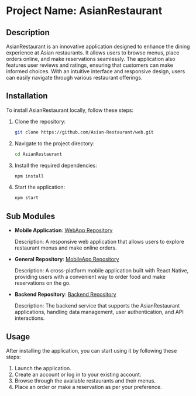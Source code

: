 # Project Name: AsianRestaurant

## Description
AsianRestaurant is an innovative application designed to enhance the dining experience at Asian restaurants. It allows users to browse menus, place orders online, and make reservations seamlessly. The application also features user reviews and ratings, ensuring that customers can make informed choices. With an intuitive interface and responsive design, users can easily navigate through various restaurant offerings.

## Installation
To install AsianRestaurant locally, follow these steps:
1. Clone the repository:
   ```bash
   git clone https://github.com/Asian-Restaurant/web.git
   ```
2. Navigate to the project directory:
   ```bash
   cd AsianRestaurant
   ```
3. Install the required dependencies:
   ```bash
   npm install
   ```
4. Start the application:
   ```bash
   npm start
   ```

## Sub Modules
- **Mobile Application**: [WebApp Repository](https://github.com/Asian-Restaurant/mobile)

  Description: A responsive web application that allows users to explore restaurant menus and make online orders.

- **General Repository**: [MobileApp Repository](https://github.com/Asian-Restaurant/general)

  Description: A cross-platform mobile application built with React Native, providing users with a convenient way to order food and make reservations on the go.

- **Backend Repository**: [Backend Repository](https://github.com/Asian-Restaurant/backend)

  Description: The backend service that supports the AsianRestaurant applications, handling data management, user authentication, and API interactions.

## Usage
After installing the application, you can start using it by following these steps:
1. Launch the application.
2. Create an account or log in to your existing account.
3. Browse through the available restaurants and their menus.
4. Place an order or make a reservation as per your preference.
